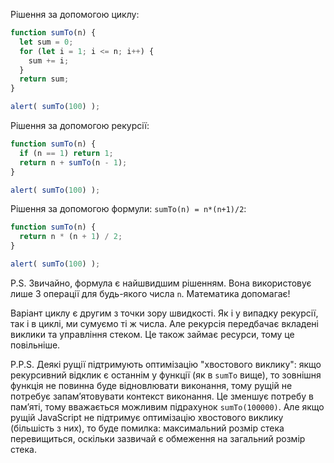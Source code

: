 Рішення за допомогою циклу:

```js run
function sumTo(n) {
  let sum = 0;
  for (let i = 1; i <= n; i++) {
    sum += i;
  }
  return sum;
}

alert( sumTo(100) );
```

Рішення за допомогою рекурсії:

```js run
function sumTo(n) {
  if (n == 1) return 1;
  return n + sumTo(n - 1);
}

alert( sumTo(100) );
```

Рішення за допомогою формули: `sumTo(n) = n*(n+1)/2`:

```js run
function sumTo(n) {
  return n * (n + 1) / 2;
}

alert( sumTo(100) );
```

P.S. Звичайно, формула є найшвидшим рішенням. Вона використовує лише 3 операції для будь-якого числа `n`. Математика допомагає!

Варіант циклу є другим з точки зору швидкості. Як і у випадку рекурсії, так і в циклі, ми сумуємо ті ж числа. Але рекурсія передбачає вкладені виклики та управління стеком. Це також займає ресурси, тому це повільніше.

P.P.S. Деякі рущії підтримують оптимізацію "хвостового виклику": якщо рекурсивний відклик є останнім у функції (як в `sumTo` вище), то зовнішня функція не повинна буде відновлювати виконання, тому рущій не потребує запам’ятовувати контекст виконання. Це зменшує потребу в пам’яті, тому вважається можливим підрахунок `sumTo(100000)`. Але якщо рущій JavaScript не підтримує оптимізацію хвостового виклику (більшість з них), то буде помилка: максимальний розмір стека перевищиться, оскільки зазвичай є обмеження на загальний розмір стека.
